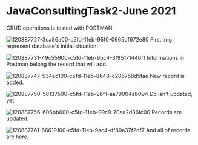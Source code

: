 # JavaConsultingTask2-June 2021
CRUD operations is tested with POSTMAN.

![120887727-3ca86a00-c5fd-11eb-95f0-0665df672e80](https://user-images.githubusercontent.com/74708604/159159775-9dd23633-3e55-4793-becb-2470eab4bfee.jpg)
First img represent database's initial situation.

![120887731-49c55900-c5fd-11eb-9bc4-3f95171446f1](https://user-images.githubusercontent.com/74708604/159159779-97f9533a-b449-4cae-8bfb-0f0afec4fe37.png)
Informations in Postman belong the record that will add.

![120887747-534ec100-c5fd-11eb-8648-c286758d5fae](https://user-images.githubusercontent.com/74708604/159159787-ad481d7e-bb09-46b5-a1f0-b75584d72ec4.png)
New record is added.

![120887750-58137500-c5fd-11eb-9bf1-aa79004ab094](https://user-images.githubusercontent.com/74708604/159160005-5b51846d-760d-4d53-8627-1725a497e4a3.png)
Db isn't updated, yet.

![120887756-606bb000-c5fd-11eb-99c9-70aa2d36fc00](https://user-images.githubusercontent.com/74708604/159159800-ec57ac54-bedc-4a46-8a7c-5f2d3cbc983d.png)
Records are updated.

![120887761-66619100-c5fd-11eb-9ac4-df80a37f2df7](https://user-images.githubusercontent.com/74708604/159159811-7614c6e9-70cf-4782-89b0-9f3810e94f5e.png)
And all of records are here.
